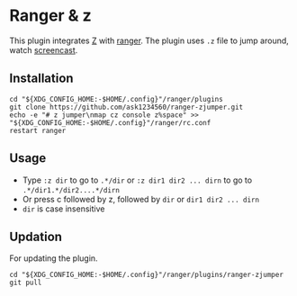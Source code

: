 # Ranger & z
This plugin integrates [Z](https://github.com/rupa/z) with [ranger](https://github.com/ranger/ranger). The plugin uses `.z` file to jump around, watch [screencast](https://youtu.be/ciHHbFtz4N8).

## Installation
```
cd "${XDG_CONFIG_HOME:-$HOME/.config}"/ranger/plugins
git clone https://github.com/ask1234560/ranger-zjumper.git
echo -e "# z jumper\nmap cz console z%space" >> "${XDG_CONFIG_HOME:-$HOME/.config}"/ranger/rc.conf
restart ranger
```

## Usage
* Type `:z dir` to go to `.*/dir` or `:z dir1 dir2 ... dirn` to go to `.*/dir1.*/dir2....*/dirn`
* Or press c followed by z, followed by `dir` or `dir1 dir2 ... dirn`
* `dir` is case insensitive

## Updation
For updating the plugin.
```
cd "${XDG_CONFIG_HOME:-$HOME/.config}"/ranger/plugins/ranger-zjumper
git pull
```
